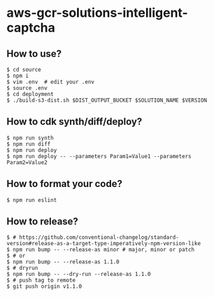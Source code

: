 # aws-gcr-solutions-intelligent-captcha

## How to use?

```shell
$ cd source
$ npm i
$ vim .env  # edit your .env
$ source .env
$ cd deployment
$ ./build-s3-dist.sh $DIST_OUTPUT_BUCKET $SOLUTION_NAME $VERSION
```

## How to cdk synth/diff/deploy?

```shell
$ npm run synth
$ npm run diff
$ npm run deploy
$ npm run deploy -- --parameters Param1=Value1 --parameters Param2=Value2
```

## How to format your code?

```shell
$ npm run eslint
```

## How to release?

```shell
$ # https://github.com/conventional-changelog/standard-version#release-as-a-target-type-imperatively-npm-version-like
$ npm run bump -- --release-as minor # major, minor or patch
$ # or
$ npm run bump -- --release-as 1.1.0
$ # dryrun
$ npm run bump -- --dry-run --release-as 1.1.0
$ # push tag to remote
$ git push origin v1.1.0
```
